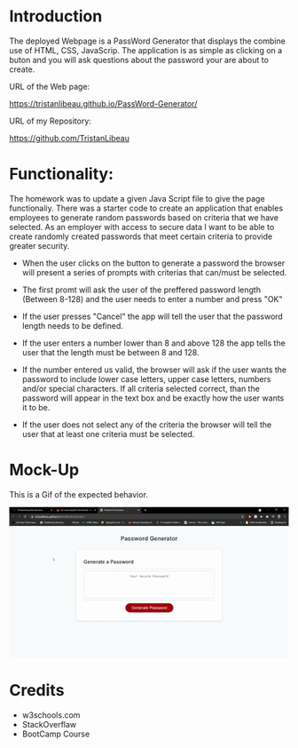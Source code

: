 # Introduction

The deployed Webpage is a PassWord Generator that displays the combine use of HTML, CSS, JavaScrip. The application is as simple as clicking on a buton and you will ask questions about the password your are about to create.

URL of the Web page:

https://tristanlibeau.github.io/PassWord-Generator/

URL of my Repository:

https://github.com/TristanLibeau


# Functionality:

The homework was to update a given Java Script file to give the page functionaliy. There was a starter code to create an application that enables employees to generate random passwords based on criteria that we have selected. As an employer with access to secure data I want to be able to create randomly created passwords that meet certain criteria to provide greater security.

*   When the user clicks on the button to generate a password the browser will present a series of prompts with criterias that can/must be selected.

*   The first promt will ask the user of the preffered password length (Between 8-128) and the user needs to enter a number and press "OK"

*   If the user presses "Cancel" the app will tell the user that the password length needs to be defined.

*   If the user enters a number lower than 8 and above 128 the app tells the user that the length must be between 8 and 128.

*   If the number entered us valid, the browser will ask if the user wants the password to include lower case letters, upper case letters, numbers and/or special characters. If all criteria selected correct, than the password will appear in the text box and be exactly how the user wants it to be.

*   If the user does not select any of the criteria the browser will tell the user that at least one criteria must be selected.

# Mock-Up

This is a Gif of the expected behavior.

![mock-up](./img/password-generator-mock-up.gif)

# Credits

*   w3schools.com
*   StackOverflaw
*   BootCamp Course


